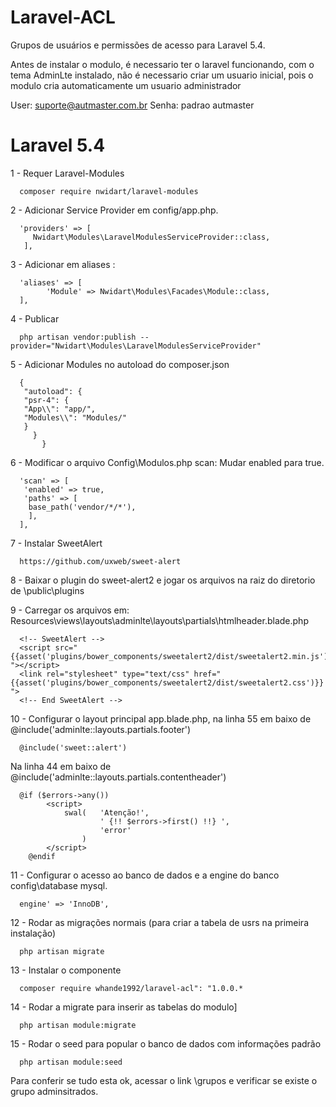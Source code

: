 # Laravel-ACL
Grupos de usuários e permissões de acesso para Laravel 5.4.

Antes de instalar o modulo, é necessario ter o laravel funcionando, com o tema AdminLte instalado, não é necessario criar um usuario inicial, pois o modulo cria automaticamente um usuario administrador

User: suporte@autmaster.com.br
Senha: padrao autmaster



# Laravel 5.4

1 - Requer Laravel-Modules

      composer require nwidart/laravel-modules
      
2 - Adicionar Service Provider em config/app.php.
      
      'providers' => [
         Nwidart\Modules\LaravelModulesServiceProvider::class,
       ],

3 - Adicionar em aliases :

      'aliases' => [
            'Module' => Nwidart\Modules\Facades\Module::class,
      ],
       
       
4 - Publicar        
       
      php artisan vendor:publish --provider="Nwidart\Modules\LaravelModulesServiceProvider"
       
       
5 - Adicionar Modules no autoload do composer.json
       
      {
       "autoload": {
       "psr-4": {
       "App\\": "app/",
       "Modules\\": "Modules/"
       }
         }      
           }
                     
6 -  Modificar o arquivo Config\Modulos.php  scan: 
Mudar enabled para true.
       
      'scan' => [
       'enabled' => true,
       'paths' => [
        base_path('vendor/*/*'),
        ],
      ],
    

7 - Instalar SweetAlert 

      https://github.com/uxweb/sweet-alert

8 - Baixar o plugin do sweet-alert2 e jogar os arquivos na raiz do diretorio de \public\plugins

9 - Carregar os arquivos em: Resources\views\layouts\adminlte\layouts\partials\htmlheader.blade.php

      <!-- SweetAlert -->
      <script src="{{asset('plugins/bower_components/sweetalert2/dist/sweetalert2.min.js')}} "></script>
      <link rel="stylesheet" type="text/css" href="{{asset('plugins/bower_components/sweetalert2/dist/sweetalert2.css')}} ">
      <!-- End SweetAlert -->
    
10 - Configurar o layout principal app.blade.php, na linha 55 em baixo de @include('adminlte::layouts.partials.footer')
 
      @include('sweet::alert')
 
 Na linha 44 em baixo de  @include('adminlte::layouts.partials.contentheader')
 
      @if ($errors->any())
            <script>
                swal(   'Atenção!',
                        ' {!! $errors->first() !!} ',
                        'error'
                    )
            </script>
        @endif
  

11 - Configurar o acesso ao banco de dados e a engine do banco config\database mysql. 

      engine' => 'InnoDB',
      
12 - Rodar as migrações normais (para criar a tabela de usrs na primeira instalação)

      php artisan migrate

13 - Instalar o componente  

      composer require whande1992/laravel-acl": "1.0.0.*
  
 14 - Rodar a migrate para inserir as tabelas do modulo]
      
      php artisan module:migrate
      
15 - Rodar o seed para popular o banco de dados com informações padrão    
      
      php artisan module:seed
      
      
 Para conferir se tudo esta ok, acessar o link \grupos e verificar se existe o grupo adminsitrados.


